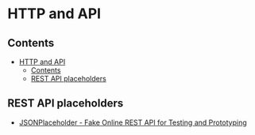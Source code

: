 # HTTP and API

## Contents

- [HTTP and API](#http-and-api)
  - [Contents](#contents)
  - [REST API placeholders](#rest-api-placeholders)

## REST API placeholders

- [JSONPlaceholder - Fake Online REST API for Testing and Prototyping](https://jsonplaceholder.typicode.com/)
